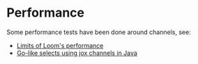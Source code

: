 # Performance

Some performance tests have been done around channels, see:

* [Limits of Loom's performance](https://softwaremill.com/limits-of-looms-performance/)
* [Go-like selects using jox channels in Java](https://softwaremill.com/go-like-selects-using-jox-channels-in-java/)
